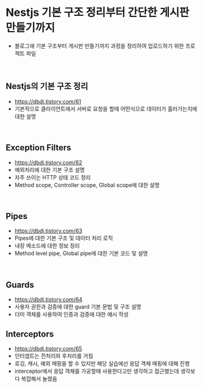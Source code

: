 # Nestjs 기본 구조 정리부터 간단한 게시판 만들기까지 

- 블로그에 기본 구조부터 게시판 만들기까지 과정을 정리하여 업로드하기 위한 프로젝트 파일

<br />

## Nestjs의 기본 구조 정리
- https://dbdj.tistory.com/61
- 기본적으로 클라이언트에서 서버로 요청을 할때 어떤식으로 데이터가 흘러가는지에 대한 설명

<br />

## Exception Filters

- https://dbdj.tistory.com/62
- 예외처리에 대한 기본 구조 설명
- 자주 쓰이는 HTTP 상태 코드 정리
- Method scope, Controller scope, Global scope에 대한 설명

<br />

## Pipes

- https://dbdj.tistory.com/63
- Pipes에 대한 기본 구조 및 데이터 처리 로직
- 내장 메소드에 대한 정보 정리
- Method level pipe, Global pipe에 대한 기본 코드 및 설명

<br />

## Guards

- https://dbdj.tistory.com/64
- 사용자 권한과 검증에 대한 guard 기본 문법 및 구조 설명
- 더미 객체를 사용하여 인증과 검증에 대한 예시 작성

## Interceptors

- https://dbdj.tistory.com/65
- 인터셉트는 전처리와 후처리를 거침
- 로깅, 캐시, 예외 매핑을 할 수 있지만 해당 실습에선 응답 객체 매핑에 대해 진행
- interceptor에서 응답 객체를 가공할때 사용한다고만 생각하고 접근했는데 생각보다 복잡해서 놀랬음
